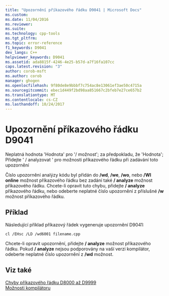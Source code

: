 ```yaml
---
title: "Upozornění příkazového řádku D9041 | Microsoft Docs"
ms.custom: 
ms.date: 11/04/2016
ms.reviewer: 
ms.suite: 
ms.technology: cpp-tools
ms.tgt_pltfrm: 
ms.topic: error-reference
f1_keywords: D9041
dev_langs: C++
helpviewer_keywords: D9041
ms.assetid: ada8815f-4246-4e25-b57d-a7f16fa107cc
caps.latest.revision: "3"
author: corob-msft
ms.author: corob
manager: ghogen
ms.openlocfilehash: 9f80de8e9bbbf7c754ac8e13061ef3ae50c4715a
ms.sourcegitcommit: ebec1d449f2bd98aa851667c2bfeb7e27ce657b2
ms.translationtype: MT
ms.contentlocale: cs-CZ
ms.lasthandoff: 10/24/2017
---
```

# <a name="command-line-warning-d9041"></a>Upozornění příkazového řádku D9041
Neplatná hodnota 'Hodnota' pro '/ možnost'; za předpokladu, že 'Hodnota'; Přidejte ' / analyzovat ' pro možnosti příkazového řádku při zadávání toto upozornění  
  
 Číslo upozornění analýzy kódu byl přidán do **/wd**, **/we**, **/wo**, nebo **/Wl online** možnost příkazového řádku bez zadání také **/ analyze** možnost příkazového řádku. Chcete-li opravit tuto chybu, přidejte **/ analyze** příkazového řádku, nebo odeberte neplatné číslo upozornění z příslušné **/w** možnost příkazového řádku.  
  
## <a name="example"></a>Příklad  
 Následující příklad příkazový řádek vygeneruje upozornění D9041:  
  
```  
cl /EHsc /LD /wd6001 filename.cpp  
```  
  
 Chcete-li opravit upozornění, přidejte **/ analyze** možnost příkazového řádku. Pokud **/ analyze** nejsou podporovány na vaší verzi kompilátor, odeberte neplatné číslo upozornění z **/wd** možnost.  
  
## <a name="see-also"></a>Viz také  
 [Chyby příkazového řádku D8000 až D9999](../../error-messages/tool-errors/command-line-errors-d8000-through-d9999.md)   
 [Možnosti kompilátoru](../../build/reference/compiler-options.md)